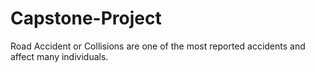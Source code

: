 # Capstone-Project

Road Accident or Collisions are one of the most reported accidents and affect many individuals.
